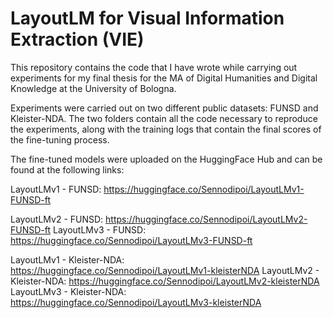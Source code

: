 # LayoutLM for Visual Information Extraction (VIE)
This repository contains the code that I have wrote while carrying out experiments for my final thesis for the MA of Digital Humanities and Digital Knowledge at the University of Bologna.

Experiments were carried out on two different public datasets: FUNSD and Kleister-NDA. The two folders contain all the code necessary to reproduce the experiments, along with the training logs that contain the final scores of the fine-tuning process. 

The fine-tuned models were uploaded on the HuggingFace Hub and can be found at the following links:

LayoutLMv1 - FUNSD: https://huggingface.co/Sennodipoi/LayoutLMv1-FUNSD-ft

LayoutLMv2 - FUNSD: https://huggingface.co/Sennodipoi/LayoutLMv2-FUNSD-ft
LayoutLMv3 - FUNSD: https://huggingface.co/Sennodipoi/LayoutLMv3-FUNSD-ft

LayoutLMv1 - Kleister-NDA: https://huggingface.co/Sennodipoi/LayoutLMv1-kleisterNDA
LayoutLMv2 - Kleister-NDA: https://huggingface.co/Sennodipoi/LayoutLMv2-kleisterNDA
LayoutLMv3 - Kleister-NDA: https://huggingface.co/Sennodipoi/LayoutLMv3-kleisterNDA
